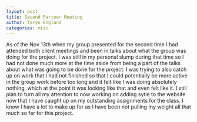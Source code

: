 ```yaml
---
layout: post
title: Second Partner Meeting 
author: Taryn England
categories: misc
---
```


As of the Nov 13th when my group presented for the second time I had attended both client meetings and been in talks about what the group was doing for the project. I was still in my personal slump during that time so I had not done much more at the time aside from being a part of the talks about what was going to be done for the project. I was trying to also catch up on work that I had not finished so that I could potentially be more active in the group work before too long and it felt like I was doing absolutely nothing, which at the point it was looking like that and even felt like it. I still plan to turn all my attention to now working on adding sytle to the website now that I have caught up on my outstanding assignments for the class. I know I have a lot to make up for as I have been not pulling my weight all that much so far for this project.
